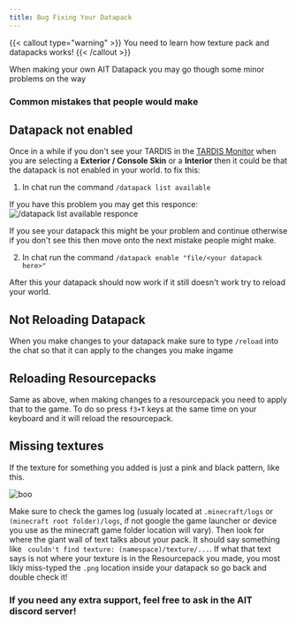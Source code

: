 ```yaml
---
title: Bug Fixing Your Datapack
---
```


{{< callout type="warning" >}}
  You need to learn how texture pack and datapacks works!
{{< /callout >}}

When making your own AIT Datapack you may go though some minor problems on the way

### Common mistakes that people would make

## Datapack not enabled

Once in a while if you don't see your TARDIS in the [TARDIS Monitor](../../blocks/monitor) when you are selecting a **Exterior / Console Skin** or a **Interior** then it could be that the datapack is not enabled in your world. to fix this:

1. In chat run the command ```/datapack list available```

If you have this problem you may get this responce:
![/datapack list available responce](images/bugfixing/listcommandresponse.png)

If you see your datapack this might be your problem and continue otherwise if you don't see this then move onto the next mistake people might make.

2. In chat run the command ```/datapack enable "file/<your datapack here>"```

After this your datapack should now work if it still doesn't work try to reload your world.

## Not Reloading Datapack

When you make changes to your datapack make sure to type `/reload` into the chat so that it can apply to the changes you make ingame

## Reloading Resourcepacks

Same as above, when making changes to a resourcepack you need to apply that to the game. To do so press `f3+T` keys at the same time on your keyboard and it will reload the resourcepack.

## Missing textures

If the texture for something you added is just a pink and black pattern, like this.

![boo](images/bugfixing/yourworstnightmare.png)

Make sure to check the games log (usualy located at `.minecraft/logs` or `(minecraft root folder)/logs`, if not google the game launcher or device you use as the minecraft game folder location will vary). Then look for where the giant wall of text talks about your pack. It should say something like ``` couldn't find texture: (namespace)/texture/...```. If what that text says is not where your texture is in the Resourcepack you made, you most likly miss-typed the `.png` location inside your datapack so go back and double check it!


### If you need any extra support, feel free to ask in the AIT discord server!